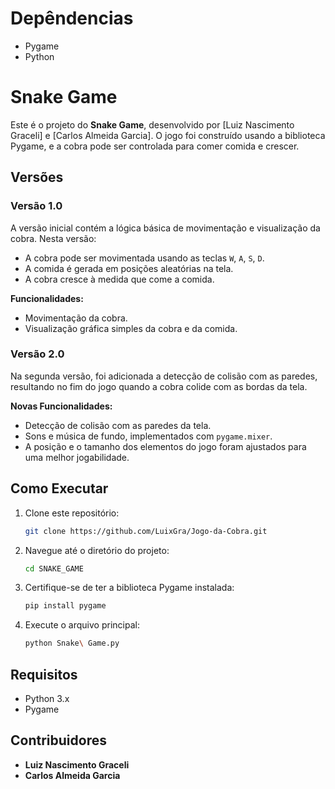 # Depêndencias
- Pygame
- Python

# Snake Game

Este é o projeto do **Snake Game**, desenvolvido por [Luiz Nascimento Graceli] e [Carlos Almeida Garcia]. O jogo foi construído usando a biblioteca Pygame, e a cobra pode ser controlada para comer comida e crescer.

## Versões

### Versão 1.0
A versão inicial contém a lógica básica de movimentação e visualização da cobra. Nesta versão:
- A cobra pode ser movimentada usando as teclas `W`, `A`, `S`, `D`.
- A comida é gerada em posições aleatórias na tela.
- A cobra cresce à medida que come a comida.

**Funcionalidades:**
- Movimentação da cobra.
- Visualização gráfica simples da cobra e da comida.

### Versão 2.0
Na segunda versão, foi adicionada a detecção de colisão com as paredes, resultando no fim do jogo quando a cobra colide com as bordas da tela.

**Novas Funcionalidades:**
- Detecção de colisão com as paredes da tela.
- Sons e música de fundo, implementados com `pygame.mixer`.
- A posição e o tamanho dos elementos do jogo foram ajustados para uma melhor jogabilidade.

## Como Executar

1. Clone este repositório:
   ```bash
   git clone https://github.com/LuixGra/Jogo-da-Cobra.git
   ```
2. Navegue até o diretório do projeto:
   ```bash
   cd SNAKE_GAME
   ```
3. Certifique-se de ter a biblioteca Pygame instalada:
   ```bash
   pip install pygame
   ```
4. Execute o arquivo principal:
   ```bash
   python Snake\ Game.py
   ```

## Requisitos
- Python 3.x
- Pygame

## Contribuidores

- **Luiz Nascimento Graceli**
- **Carlos  Almeida Garcia**

